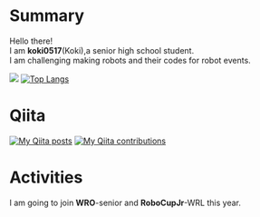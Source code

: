 # Summary
Hello there!  
I am **koki0517**(Koki),a senior high school student.  
I am challenging making robots and their codes for robot events.

![](https://github-profile-summary-cards.vercel.app/api/cards/profile-details?username=koki0517&theme=vue)
[![Top Langs](https://github-readme-stats.vercel.app/api/top-langs/?username=koki0517&layout=compact&langs_count=6)](https://github.com/anuraghazra/github-readme-stats)

# Qiita
[![My Qiita posts](https://qiita-badge.apiapi.app/s/kikou0517/posts.svg)](http://qiita.com/kikou0517)
[![My Qiita contributions](https://qiita-badge.apiapi.app/s/kikou0517/contributions.svg)](http://qiita.com/kikou0517)

# Activities
I am going to join **WRO**-senior and **RoboCupJr**-WRL this year.
